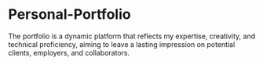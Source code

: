 # Personal-Portfolio
The portfolio is a dynamic platform that reflects my expertise, creativity, and technical proficiency, aiming to leave a lasting impression on potential clients, employers, and collaborators.
